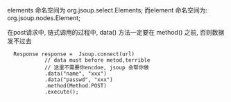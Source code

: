 elements 命名空间为 org.jsoup.select.Elements;
而element 命名空间为: org.jsoup.nodes.Element;


在post请求中, 链式调用的过程中, data() 方法一定要在 method() 之前, 否则数据发不过去
```
  Response response =  Jsoup.connect(url)
            // data must before metod,terrible
            // 这里不需要你encdoe, jsoup 会帮你做
            .data("name", "xxx")
            .data("passwd", "xxx")
            .method(Method.POST)
            .execute();
```